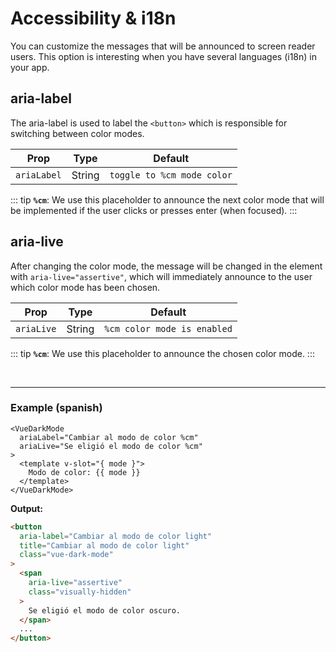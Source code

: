 # Accessibility & i18n

You can customize the messages that will be announced to screen reader users.
This option is interesting when you have several languages (i18n) in your app.

## aria-label

The aria-label is used to label the `<button>` which is responsible for switching between color modes.

| Prop          | Type      | Default
| ------------- | --------- | ----------------------------------------------------
| `ariaLabel`   | String    | `toggle to %cm mode color`

::: tip
**`%cm`**: We use this placeholder to announce the next color mode that will be implemented if the user clicks or presses enter (when focused).
:::

## aria-live

After changing the color mode, the message will be changed in the element with `aria-live="assertive"`, which will immediately announce to the user which color mode has been chosen.

| Prop          | Type      | Default
| ------------- | --------- | ----------------------------------------------------
| `ariaLive`    | String    | `%cm color mode is enabled`


::: tip
**`%cm`**:  We use this placeholder to announce the chosen color mode.
:::

<br />

---

### Example (spanish)

```vue
<VueDarkMode 
  ariaLabel="Cambiar al modo de color %cm"
  ariaLive="Se eligió el modo de color %cm"
>
  <template v-slot="{ mode }">
    Modo de color: {{ mode }}
  </template>
</VueDarkMode>
```

**Output:**

```html
<button
  aria-label="Cambiar al modo de color light"
  title="Cambiar al modo de color light"
  class="vue-dark-mode"
>
  <span
    aria-live="assertive"
    class="visually-hidden"
  >
    Se eligió el modo de color oscuro.
  </span>
  ...
</button>
```

